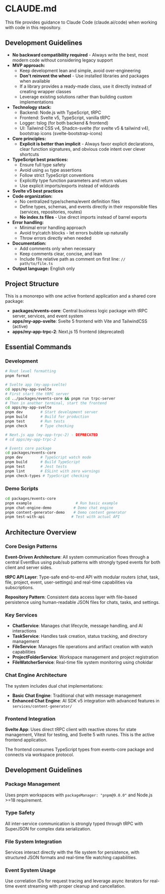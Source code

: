 # CLAUDE.md

This file provides guidance to Claude Code (claude.ai/code) when working with code in this repository.

## Development Guidelines

- **No backward compatibility required** - Always write the best, most modern code without considering legacy support
- **MVP approach:**
  - Keep development lean and simple, avoid over-engineering
  - **Don't reinvent the wheel** - Use installed libraries and packages when available
  - If a library provides a ready-made class, use it directly instead of creating wrapper classes
  - Leverage existing solutions rather than building custom implementations
- **Technology stack:**
  - Backend: Node.js with TypeScript, tRPC
  - Frontend: Svelte v5, TypeScript, vanilla tRPC
  - Logger: tslog (for both backend & frontend)
  - UI: Tailwind CSS v4, Shadcn-svelte (for svelte v5 & tailwind v4), bootstrap icons (svelte-bootstrap-icons)
- **Core principles:**
  - **Explicit is better than implicit** - Always favor explicit declarations, clear function signatures, and obvious code intent over clever shortcuts
- **TypeScript best practices:**
  - Ensure full type safety
  - Avoid using `as` type assertions
  - Follow strict TypeScript conventions
  - Explicitly type function parameters and return values
  - Use explicit imports/exports instead of wildcards
- **Svelte v5 best practices**
- **Code organization:**
  - No centralized type/schema/event definition files
  - Define types, schemas, and events directly in their responsible files (services, repositories, routes)
  - **No index.ts files** - Use direct imports instead of barrel exports
- **Error handling:**
  - Minimal error handling approach
  - Avoid try/catch blocks - let errors bubble up naturally
  - Throw errors directly when needed
- **Documentation:**
  - Add comments only when necessary
  - Keep comments clear, concise, and lean
  - Include file relative path as comment on first line: `// path/to/file.ts`
- **Output language:** English only

## Project Structure

This is a monorepo with one active frontend application and a shared core package:

- **packages/events-core**: Central business logic package with tRPC server, services, and event system
- **apps/my-app-svelte**: Svelte 5 frontend with Vite and TailwindCSS (active)
- **apps/my-app-trpc-2**: Next.js 15 frontend (deprecated)

## Essential Commands

### Development

```bash
# Root level formatting
pnpm format

# Svelte app (my-app-svelte)
cd apps/my-app-svelte
# First start the tRPC server
cd ../packages/events-core && pnpm run trpc-server
# Then in another terminal, start the frontend
cd apps/my-app-svelte
pnpm dev        # Start development server
pnpm build      # Build for production
pnpm test       # Run tests
pnpm check      # Type checking

# Next.js app (my-app-trpc-2) - DEPRECATED
# cd apps/my-app-trpc-2

# Events core package
cd packages/events-core
pnpm dev        # TypeScript watch mode
pnpm build      # Build TypeScript
pnpm test       # Jest tests
pnpm lint       # ESLint with zero warnings
pnpm check-types # TypeScript checking
```

### Demo Scripts

```bash
cd packages/events-core
pnpm example                    # Run basic example
pnpm chat-engine-demo          # Demo chat engine
pnpm content-generator-demo    # Demo content generator
pnpm test-with-api            # Test with actual API
```

## Architecture Overview

### Core Design Patterns

**Event-Driven Architecture**: All system communication flows through a central EventBus using pub/sub patterns with strongly typed events for both client and server sides.

**tRPC API Layer**: Type-safe end-to-end API with modular routers (chat, task, file, project, event, user-settings) and real-time capabilities via subscriptions.

**Repository Pattern**: Consistent data access layer with file-based persistence using human-readable JSON files for chats, tasks, and settings.

### Key Services

- **ChatService**: Manages chat lifecycle, message handling, and AI interactions
- **TaskService**: Handles task creation, status tracking, and directory management
- **FileService**: Manages file operations and artifact creation with watch capabilities
- **ProjectFolderService**: Workspace management and project registration
- **FileWatcherService**: Real-time file system monitoring using chokidar

### Chat Engine Architecture

The system includes dual chat implementations:

- **Basic Chat Engine**: Traditional chat with message management
- **Enhanced Chat Engine**: AI SDK v5 integration with advanced features in `services/content-generator/`

### Frontend Integration

**Svelte App**: Uses direct tRPC client with reactive stores for state management, Vitest for testing, and Svelte 5 with runes. This is the active frontend application.

The frontend consumes TypeScript types from events-core package and connects via workspace protocol.

## Development Guidelines

### Package Management

Uses pnpm workspaces with `packageManager: "pnpm@9.0.0"` and Node.js >=18 requirement.

### Type Safety

All inter-service communication is strongly typed through tRPC with SuperJSON for complex data serialization.

### File System Integration

Services interact directly with the file system for persistence, with structured JSON formats and real-time file watching capabilities.

### Event System Usage

Use correlation IDs for request tracing and leverage async iterators for real-time event streaming with proper cleanup and cancellation.
